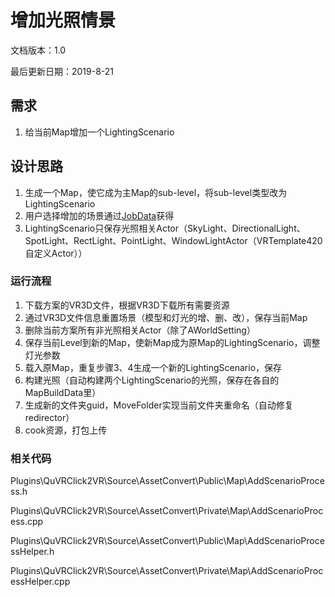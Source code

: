 # 增加光照情景

文档版本：1.0 

最后更新日期：2019-8-21

## 需求

1. 给当前Map增加一个LightingScenario

## 设计思路

1. 生成一个Map，使它成为主Map的sub-level，将sub-level类型改为LightingScenario
2. 用户选择增加的场景通过[JobData](../shu-ju-zu-zhi/jobdata-zu-zhi.md#zeng-jia-guang-zhao-chang-jing-jobdata)获得
3. LightingScenario只保存光照相关Actor（SkyLight、DirectionalLight、SpotLight、RectLight、PointLight、WindowLightActor（VRTemplate420自定义Actor））

### 运行流程

1. 下载方案的VR3D文件，根据VR3D下载所有需要资源
2. 通过VR3D文件信息重置场景（模型和灯光的增、删、改），保存当前Map
3. 删除当前方案所有非光照相关Actor（除了AWorldSetting）
4. 保存当前Level到新的Map，使新Map成为原Map的LightingScenario，调整灯光参数
5. 载入原Map，重复步骤3、4生成一个新的LightingScenario，保存
6. 构建光照（自动构建两个LightingScenario的光照，保存在各自的MapBuildData里）
7. 生成新的文件夹guid，MoveFolder实现当前文件夹重命名（自动修复redirector）
8. cook资源，打包上传

### 相关代码

Plugins\QuVRClick2VR\Source\AssetConvert\Public\Map\AddScenarioProcess.h

Plugins\QuVRClick2VR\Source\AssetConvert\Private\Map\AddScenarioProcess.cpp

Plugins\QuVRClick2VR\Source\AssetConvert\Public\Map\AddScenarioProcessHelper.h

Plugins\QuVRClick2VR\Source\AssetConvert\Private\Map\AddScenarioProcessHelper.cpp

